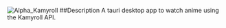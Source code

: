 ![Alpha_Kamyroll](https://raw.githubusercontent.com/Bilnaa/kamyroll-tauri/main/src/assets/kamyroll_logo.svg?token=GHSAT0AAAAAABWQA7Z2UAY3YZCFIF32HO64YXH5SWA)
##Description
A tauri desktop app to watch anime using the Kamyroll API.

